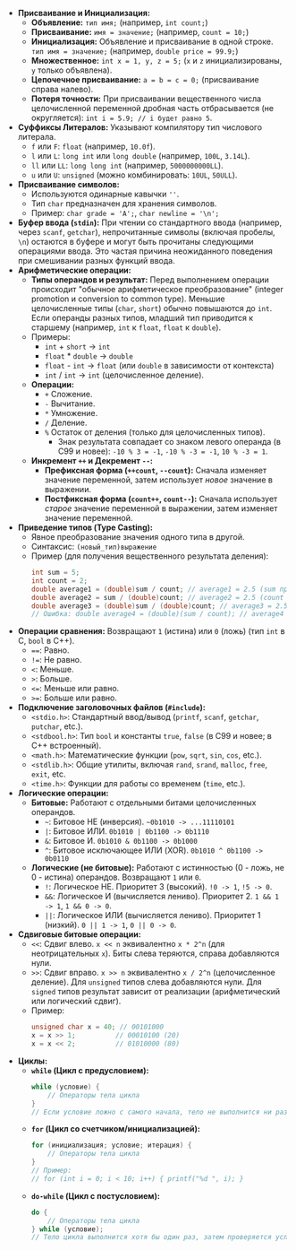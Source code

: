 *   **Присваивание и Инициализация:**
    *   **Объявление:** `тип имя;` (например, `int count;`)
    *   **Присваивание:** `имя = значение;` (например, `count = 10;`)
    *   **Инициализация:** Объявление и присваивание в одной строке. `тип имя = значение;` (например, `double price = 99.9;`)
    *   **Множественное:** `int x = 1, y, z = 5;` (`x` и `z` инициализированы, `y` только объявлена).
    *   **Цепочечное присваивание:** `a = b = c = 0;` (присваивание справа налево).
    *   **Потеря точности:** При присваивании вещественного числа целочисленной переменной дробная часть отбрасывается (не округляется): `int i = 5.9; // i будет равно 5`.
*   **Суффиксы Литералов:** Указывают компилятору тип числового литерала.
    *   `f` или `F`: `float` (например, `10.0f`).
    *   `l` или `L`: `long int` или `long double` (например, `100L`, `3.14L`).
    *   `ll` или `LL`: `long long int` (например, `5000000000LL`).
    *   `u` или `U`: `unsigned` (можно комбинировать: `10UL`, `50ULL`).
*   **Присваивание символов:**
    *   Используются одинарные кавычки `''`.
    *   Тип `char` предназначен для хранения символов.
    *   Пример: `char grade = 'A';`, `char newline = '\n';`
*   **Буфер ввода (`stdin`):** При чтении со стандартного ввода (например, через `scanf`, `getchar`), непрочитанные символы (включая пробелы, `\n`) остаются в буфере и могут быть прочитаны следующими операциями ввода. Это частая причина неожиданного поведения при смешивании разных функций ввода.
*   **Арифметические операции:**
    *   **Типы операндов и результат:** Перед выполнением операции происходит "обычное арифметическое преобразование" (integer promotion и conversion to common type). Меньшие целочисленные типы (`char`, `short`) обычно повышаются до `int`. Если операнды разных типов, младший тип приводится к старшему (например, `int` к `float`, `float` к `double`).
    *   Примеры:
        *   `int` + `short` -> `int`
        *   `float` * `double` -> `double`
        *   `float` - `int` -> `float` (или `double` в зависимости от контекста)
        *   `int` / `int` -> `int` (целочисленное деление).
    *   **Операции:**
        *   `+` Сложение.
        *   `-` Вычитание.
        *   `*` Умножение.
        *   `/` Деление.
        *   `%` Остаток от деления (только для целочисленных типов).
            *   Знак результата совпадает со знаком левого операнда (в C99 и новее): `-10 % 3 = -1`, `-10 % -3 = -1`, `10 % -3 = 1`.
    *   **Инкремент `++` и Декремент `--`:**
        *   **Префиксная форма (`++count`, `--count`):** Сначала изменяет значение переменной, затем использует *новое* значение в выражении.
        *   **Постфиксная форма (`count++`, `count--`):** Сначала использует *старое* значение переменной в выражении, затем изменяет значение переменной.
*   **Приведение типов (Type Casting):**
    *   Явное преобразование значения одного типа в другой.
    *   Синтаксис: `(новый_тип)выражение`
    *   Пример (для получения вещественного результата деления):
        ```c
        int sum = 5;
        int count = 2;
        double average1 = (double)sum / count; // average1 = 2.5 (sum приводится к double)
        double average2 = sum / (double)count; // average2 = 2.5 (count приводится к double)
        double average3 = (double)sum / (double)count; // average3 = 2.5
        // Ошибка: double average4 = (double)(sum / count); // average4 = 2.0 (сначала целочисленное деление)
        ```
*   **Операции сравнения:** Возвращают `1` (истина) или `0` (ложь) (тип `int` в C, `bool` в C++).
    *   `==`: Равно.
    *   `!=`: Не равно.
    *   `<`: Меньше.
    *   `>`: Больше.
    *   `<=`: Меньше или равно.
    *   `>=`: Больше или равно.
*   **Подключение заголовочных файлов (`#include`):**
    *   `<stdio.h>`: Стандартный ввод/вывод (`printf`, `scanf`, `getchar`, `putchar`, etc.).
    *   `<stdbool.h>`: Тип `bool` и константы `true`, `false` (в C99 и новее; в C++ встроенный).
    *   `<math.h>`: Математические функции (`pow`, `sqrt`, `sin`, `cos`, etc.).
    *   `<stdlib.h>`: Общие утилиты, включая `rand`, `srand`, `malloc`, `free`, `exit`, etc.
    *   `<time.h>`: Функции для работы со временем (`time`, etc.).
*   **Логические операции:**
    *   **Битовые:** Работают с отдельными битами целочисленных операндов.
        *   `~`: Битовое НЕ (инверсия). `~0b1010 -> ...11110101`
        *   `|`: Битовое ИЛИ. `0b1010 | 0b1100 -> 0b1110`
        *   `&`: Битовое И. `0b1010 & 0b1100 -> 0b1000`
        *   `^`: Битовое исключающее ИЛИ (XOR). `0b1010 ^ 0b1100 -> 0b0110`
    *   **Логические (не битовые):** Работают с истинностью (0 - ложь, не 0 - истина) операндов. Возвращают `1` или `0`.
        *   `!`: Логическое НЕ. Приоритет 3 (высокий). `!0 -> 1`, `!5 -> 0`.
        *   `&&`: Логическое И (вычисляется лениво). Приоритет 2. `1 && 1 -> 1`, `1 && 0 -> 0`.
        *   `||`: Логическое ИЛИ (вычисляется лениво). Приоритет 1 (низкий). `0 || 1 -> 1`, `0 || 0 -> 0`.
*   **Сдвиговые битовые операции:**
    *   `<<`: Сдвиг влево. `x << n` эквивалентно `x * 2^n` (для неотрицательных `x`). Биты слева теряются, справа добавляются нули.
    *   `>>`: Сдвиг вправо. `x >> n` эквивалентно `x / 2^n` (целочисленное деление). Для `unsigned` типов слева добавляются нули. Для `signed` типов результат зависит от реализации (арифметический или логический сдвиг).
    *   Пример:
        ```c
        unsigned char x = 40; // 00101000
        x = x >> 1;          // 00010100 (20)
        x = x << 2;          // 01010000 (80) 
        ```
*   **Циклы:**
    *   **`while` (Цикл с предусловием):**
        ```c
        while (условие) {
            // Операторы тела цикла
        }
        // Если условие ложно с самого начала, тело не выполнится ни разу.
        ```
    *   **`for` (Цикл со счетчиком/инициализацией):**
        ```c
        for (инициализация; условие; итерация) {
            // Операторы тела цикла
        }
        // Пример:
        // for (int i = 0; i < 10; i++) { printf("%d ", i); } 
        ```
    *   **`do-while` (Цикл с постусловием):**
        ```c
        do {
            // Операторы тела цикла
        } while (условие);
        // Тело цикла выполнится хотя бы один раз, затем проверяется условие.
        ```
